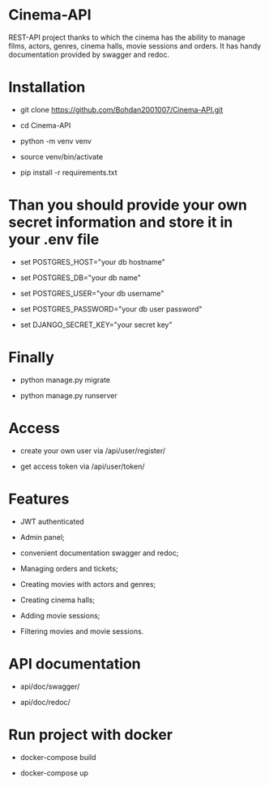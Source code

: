 # Cinema-API

REST-API project thanks to which the cinema has the ability to manage films, actors, genres, cinema halls, movie sessions and orders. It has handy documentation provided by swagger and redoc.

# Installation

- git clone https://github.com/Bohdan2001007/Cinema-API.git

- cd Cinema-API

- python -m venv venv

- source venv/bin/activate

- pip install -r requirements.txt

# Than you should provide your own secret information and store it in your .env file

- set POSTGRES_HOST="your db hostname"

- set POSTGRES_DB="your db name"

- set POSTGRES_USER="your db username"

- set POSTGRES_PASSWORD="your db user password"

- set DJANGO_SECRET_KEY="your secret key"

# Finally

- python manage.py migrate

- python manage.py runserver

# Access

- create your own user via /api/user/register/

- get access token via /api/user/token/

# Features

- JWT authenticated

- Admin panel;

- convenient documentation swagger and redoc;

- Managing orders and tickets;

- Creating movies with actors and genres;

- Creating cinema halls;

- Adding movie sessions;

- Filtering movies and movie sessions.

# API documentation

- api/doc/swagger/

- api/doc/redoc/

# Run project with docker 

- docker-compose build

- docker-compose up
